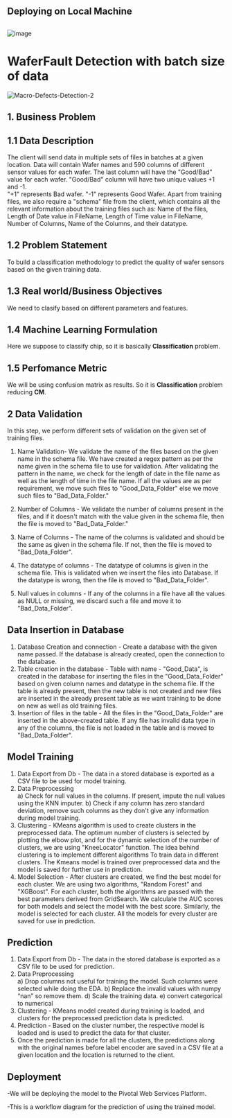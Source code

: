 ## Deploying on Local Machine
##
![image](https://user-images.githubusercontent.com/56480620/102687956-4984fd00-4219-11eb-9d74-b825df49dc1a.png)

# WaferFault Detection with batch size of data

![Macro-Defects-Detection-2](https://user-images.githubusercontent.com/56480620/102691586-9249af80-4233-11eb-8051-2bfe5631ba84.jpg)



## 1. Business Problem

## 1.1 Data Description

The client will send data in multiple sets of files in batches at a given location. Data will contain Wafer names and 590 columns of different sensor values for each wafer. The last column will have the "Good/Bad" value for each wafer.
"Good/Bad" column will have two unique values +1 and -1.  
"+1" represents Bad wafer.
"-1" represents Good Wafer. 
Apart from training files, we also require a "schema" file from the client, which contains all the relevant information about the training files such as:
Name of the files, Length of Date value in FileName, Length of Time value in FileName, Number of Columns, Name of the Columns, and their datatype. 

## 1.2 Problem Statement

To build a classification methodology to predict the quality of wafer sensors based on the given training data. 

## 1.3 Real world/Business Objectives

We need to clasify based on different parameters and features.

## 1.4 Machine Learning Formulation
Here we suppose to classify chip, so it is basically **Classification** problem.

## 1.5 Perfomance Metric
We will be using confusion matrix as results. So it is **Classification** problem reducing **CM**.

## 2 Data Validation 
In this step, we perform different sets of validation on the given set of training files.  
1.	 Name Validation- We validate the name of the files based on the given name in the schema file. We have created a regex pattern as per the name given in the schema file to use for validation. After validating the pattern in the name, we check for the length of date in the file name as well as the length of time in the file name. If all the values are as per requirement, we move such files to "Good_Data_Folder" else we move such files to "Bad_Data_Folder."

2.	 Number of Columns - We validate the number of columns present in the files, and if it doesn't match with the value given in the schema file, then the file is moved to "Bad_Data_Folder."


3.	 Name of Columns - The name of the columns is validated and should be the same as given in the schema file. If not, then the file is moved to "Bad_Data_Folder".

4.	 The datatype of columns - The datatype of columns is given in the schema file. This is validated when we insert the files into Database. If the datatype is wrong, then the file is moved to "Bad_Data_Folder".


5.	Null values in columns - If any of the columns in a file have all the values as NULL or missing, we discard such a file and move it to "Bad_Data_Folder".

## Data Insertion in Database
1) Database Creation and connection - Create a database with the given name passed. If the database is already created, open the connection to the database. 
2) Table creation in the database - Table with name - "Good_Data", is created in the database for inserting the files in the "Good_Data_Folder" based on given column names and datatype in the schema file. If the table is already present, then the new table is not created and new files are inserted in the already present table as we want training to be done on new as well as old training files.     
3) Insertion of files in the table - All the files in the "Good_Data_Folder" are inserted in the above-created table. If any file has invalid data type in any of the columns, the file is not loaded in the table and is moved to "Bad_Data_Folder".

## Model Training
1) Data Export from Db - The data in a stored database is exported as a CSV file to be used for model training.
2) Data Preprocessing   
   a) Check for null values in the columns. If present, impute the null values using the KNN imputer.
   b) Check if any column has zero standard deviation, remove such columns as they don't give any information during model training.
3) Clustering - KMeans algorithm is used to create clusters in the preprocessed data. The optimum number of clusters is selected by plotting the elbow plot, and for the dynamic selection of the number of clusters, we are using "KneeLocator" function. The idea behind clustering is to implement different algorithms
   To train data in different clusters. The Kmeans model is trained over preprocessed data and the model is saved for further use in prediction.
4) Model Selection - After clusters are created, we find the best model for each cluster. We are using two algorithms, "Random Forest" and "XGBoost". For each cluster, both the algorithms are passed with the best parameters derived from GridSearch. We calculate the AUC scores for both models and select the model with the best score. Similarly, the model is selected for each cluster. All the models for every cluster are saved for use in prediction.

## Prediction
1) Data Export from Db - The data in the stored database is exported as a CSV file to be used for prediction.
2) Data Preprocessing   
   a) Drop columns not useful for training the model. Such columns were selected while doing the EDA.
   b) Replace the invalid values with numpy “nan” so remove them.
   d) Scale the training data.
   e) convert categorical to numerical 
3) Clustering - KMeans model created during training is loaded, and clusters for the preprocessed prediction data is predicted.
4) Prediction - Based on the cluster number, the respective model is loaded and is used to predict the data for that cluster.
5) Once the prediction is made for all the clusters, the predictions along with the original names before label encoder are saved in a CSV file at a given location and the location is returned to the client.


## Deployment
-We will be deploying the model to the Pivotal Web Services Platform. 

-This is a workflow diagram for the prediction of using the trained model.                  


